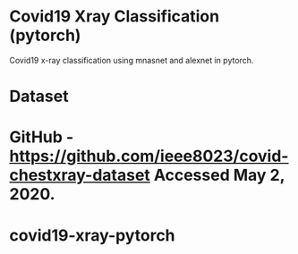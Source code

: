 # Covid19 Xray Classification (pytorch)
Covid19 x-ray classification using mnasnet and alexnet in pytorch.

# Dataset
GitHub - https://github.com/ieee8023/covid-chestxray-dataset Accessed May 2, 2020.
=======
# covid19-xray-pytorch


